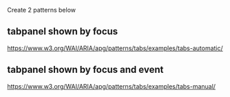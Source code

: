 Create 2 patterns below

## tabpanel shown by focus

https://www.w3.org/WAI/ARIA/apg/patterns/tabs/examples/tabs-automatic/

## tabpanel shown by focus and event

https://www.w3.org/WAI/ARIA/apg/patterns/tabs/examples/tabs-manual/